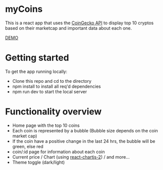 # myCoins 

This is a react app that uses the [CoinGecko API](https://www.coingecko.com/api/documentation) to display top 10 cryptos based on their marketcap and important data about each one.

[DEMO](https://jh-488.github.io/mycoins/](https://mycoinss.netlify.app/))

# Getting started

To get the app running locally:

* Clone this repo and cd to the directory
* npm install to install all req'd dependencies
* npm run dev to start the local server 

# Functionality overview

* Home page with the top 10 coins 
* Each coin is represented by a bubble (Bubble size depends on the coin market cap)
* If the coin have a positive change in the last 24 hrs, the bubble will be green, else red
* coin/:id page for information about each coin
* Current price / Chart (using [react-chartjs-2](https://react-chartjs-2.js.org/)) / and more...
* Theme toggle (dark/light)
